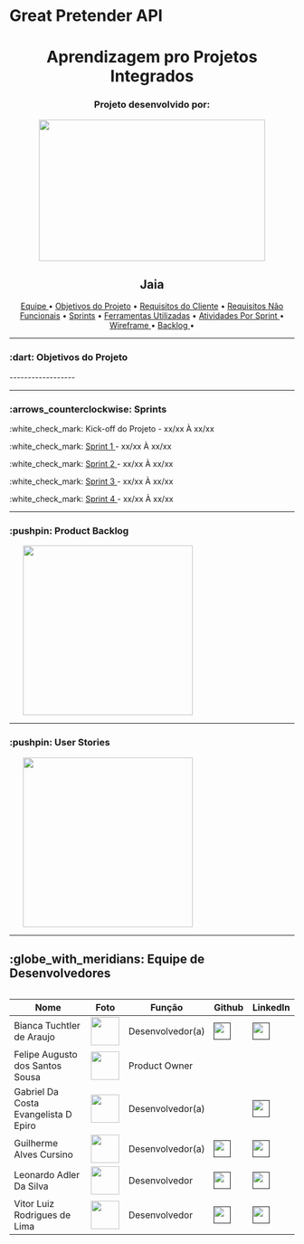 # Great Pretender API
<h1 align="center">Aprendizagem pro Projetos Integrados</h1>
<h3 align="center">Projeto desenvolvido por:</h3>
<p align="center">
<img src="" width="400" height="250" align="center"/>
</p>  

<h2 align="center">Jaia</h2>

<p align="center">
    <a href =""> Equipe </a>  •
    <a href =""> Objetivos do Projeto</a>  • 
    <a href =""> Requisitos do Cliente</a>  • 
    <a href =""> Requisitos Não Funcionais</a>  • 
    <a href =""> Sprints</a>  • 
    <a href =""> Ferramentas Utilizadas</a>  • 
    <a href =""> Atividades Por Sprint </a>  • 
    <a href =""> Wireframe </a>  •
    <a href =""> Backlog </a>  • 
</p> 
<hr>
<h3> :dart: Objetivos do Projeto</h3>
<p>------------------</p>
<hr>
<h3>:arrows_counterclockwise: Sprints</h3>
<p>:white_check_mark: Kick-off do Projeto - xx/xx À xx/xx</p>
<p>:white_check_mark: <a href=""> Sprint 1 </a>- xx/xx À xx/xx</p>
<p>:white_check_mark: <a href=""> Sprint 2 </a> - xx/xx À xx/xx</p>
<p>:white_check_mark: <a href=""> Sprint 3 </a> - xx/xx À xx/xx</p>
<p>:white_check_mark: <a href=""> Sprint 4 </a> - xx/xx À xx/xx</p>

<hr>

<h3> :pushpin: Product Backlog</h3>
<ul>
<img src="" width="300"/>
</ul>
<hr>
<h3> :pushpin: User Stories</h3>
<ul>
<img src="" width="300"/>
</ul>
<hr>
<h2>:globe_with_meridians: Equipe de Desenvolvedores</h2>
  <table align="left">
    <thead>
      <th>Nome</th>
      <th>Foto</th>
      <th>Função</th>
      <th>Github</th>
      <th>LinkedIn</th>
    </thead>
    <tbody>
     <tr>
      <td>Bianca Tuchtler de Araujo</td>
        <td>
          <img src= "" width="50px">
        </td>
      <td>Desenvolvedor(a)</td>
      <td><a href=""><img src="https://cdn-icons-png.flaticon.com/512/25/25231.png" width="30px"></a></td>
      <td><a href=""><img src="https://cdn-icons-png.flaticon.com/512/174/174857.png" width="30px"/></a></td>
     </tr>
     <tr>
      <td>Felipe Augusto dos Santos Sousa</td>
        <td>
          <img src= "" width="50px">
        </td>
        <td>Product Owner</td>
        <td><a href="https://github.com/FelipeASousa" width="30px"></a></td>
        <td><a href="https://www.linkedin.com/in/felipe-s-89938418a" width="30px"/></a></td>
     </tr>
      <tr>
      <td>Gabriel Da Costa Evangelista D Epiro</td>
        <td>
          <img src= "" width="50px">
        </td>
      <td>Desenvolvedor(a)</td>
      <td><a href="" width="30px"></a></td>
      <td><a href=""><img src="https://cdn-icons-png.flaticon.com/512/174/174857.png" width="30px"/></a></td>
     </tr>
     <tr>
      <td>Guilherme Alves Cursino</td>
        <td>
          <img src= "" width="50px">
        </td>
        <td>Desenvolvedor(a)</td>
        <td><a href=""><img src="https://cdn-icons-png.flaticon.com/512/25/25231.png" width="30px"></a></td>
        <td><a href=""><img src="https://cdn-icons-png.flaticon.com/512/174/174857.png" width="30px"/></a></td>
     </tr>
     <tr>
     <tr>
      <td>Leonardo Adler Da Silva</td>
        <td>
          <img src= "" width="50px">
        </td>
        <td>Desenvolvedor</td>
        <td><a href=""><img src="https://cdn-icons-png.flaticon.com/512/25/25231.png" width="30px"></a></td>
        <td><a href=""><img src="https://cdn-icons-png.flaticon.com/512/174/174857.png" width="30px"/></a></td>
     </tr>
     <tr>
      <td>Vitor Luiz Rodrigues de Lima</td>
        <td>
          <img src= "" width="50px">
        </td>
        <td>Desenvolvedor</td>
        <td><a href=""><img src="https://cdn-icons-png.flaticon.com/512/25/25231.png" width="30px"></a></td>
        <td><a href=""><img src="" width="30px"/></a></td>
     </tr>
    </tbody>
  </table>
